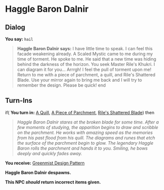 # Haggle Baron Dalnir


## Dialog

**You say:** `hail`



>**Haggle Baron Dalnir says:** I have little time to speak. I can feel this facade weakening already. A Scaled Mystic came to me during my time of torment. He spoke to me. He said that a new time was hiding behind the darkness of the horizon. You seek Master Rile's Khukri. I can diagram it for you... Arrrgh! I feel the pull of torment upon me! Return to me with a piece of parchment, a quill, and Rile's Shattered Blade. Use your mirror again to bring me back and I will try to remember the design. Please be quick!
end

## Turn-Ins



if( **You turn in:** [A Quill](/item/13051), [A Piece of Parchment](/item/13063), [Rile's Shattered Blade](/item/3888)) then 


>*Haggle Baron Dalnir stares at the broken blade for some time. After a few moments of studying, the apparition begins to draw and scribble on the parchment. He works with amazing speed as the memories from his past flood from his quill. The diagrams and runes that etch the surface of the parchment begin to glow. The legendary Haggle Baron rolls the parchment and hands it to you. Smiling, he bows deeply and quickly fades away.*


 **You receive:**  [Greenmist Design Pattern](/item/3890) 


**Haggle Baron Dalnir despawns.**

**This NPC *should* return incorrect items given.**






